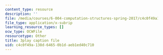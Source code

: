 ```yaml
---
content_type: resource
description: ''
file: /media/courses/6-004-computation-structures-spring-2017/c4c0f49a138d64650b1daeb1ed40c710_EnmOjVUSfdY.srt
file_type: application/x-subrip
learning_resource_types: []
ocw_type: OCWFile
resourcetype: Other
title: 3play caption file
uid: c4c0f49a-138d-6465-0b1d-aeb1ed40c710
---
```

